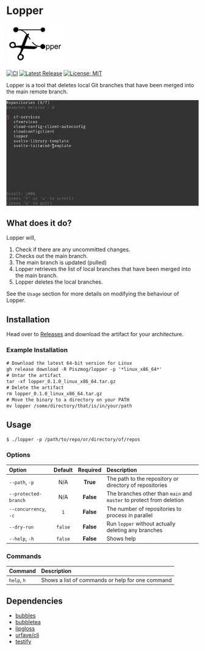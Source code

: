 # Lopper

![icon](assets/icon.png)

[![CI](https://github.com/Piszmog/lopper/actions/workflows/ci.yml/badge.svg)](https://github.com/Piszmog/lopper/actions/workflows/ci.yml)
[![Latest Release](https://img.shields.io/github/v/release/Piszmog/lopper)](https://img.shields.io/github/v/release/Piszmog/lopper)
[![License: MIT](https://img.shields.io/badge/License-MIT-yellow.svg)](https://opensource.org/licenses/MIT)

Lopper is a tool that deletes local Git branches that have been merged into the main remote branch.

![running](assets/running.gif)

## What does it do?

Lopper will,

1. Check if there are any uncommitted changes.
2. Checks out the main branch.
3. The main branch is updated (pulled)
4. Lopper retrieves the list of local branches that have been merged into the main branch.
5. Lopper deletes the local branches.

See the `Usage` section for more details on modifying the behaviour of Lopper.

## Installation

Head over to [Releases](https://github.com/Piszmog/lopper/releases) and download the artifact for your architecture.

### Example Installation

```shell
# Download the latest 64-bit version for Linux
gh release download -R Piszmog/lopper -p '*linux_x86_64*'
# Untar the artifact
tar -xf lopper_0.1.0_linux_x86_64.tar.gz
# Delete the artifact
rm lopper_0.1.0_linux_x86_64.tar.gz   
# Move the binary to a directory on your PATH
mv lopper /some/directory/that/is/in/your/path
```

## Usage

```shell
$ ./lopper -p /path/to/repo/or/directory/of/repos 
```

### Options

| Option                 | Default | Required  | Description                                                          |
|:-----------------------|:-------:|:---------:|:---------------------------------------------------------------------|
| `--path`, `-p`         |   N/A   | **True**  | The path to the repository or directory of repositories              |
| `--protected-branch`   |   N/A   | **False** | The branches other than `main` and `master` to protect from deletion |
| `--concurrency`, `-c`  |   `1`   | **False** | The number of repositories to process in parallel                    |
| `--dry-run`            | `false` | **False** | Run `lopper` without actually deleting any branches                  |
| `--help`, `-h`         | `false` | **False** | Shows help                                                           |

### Commands

| Command     | Description                                      |
|:------------|:-------------------------------------------------|
| `help`, `h` | Shows a list of commands or help for one command |

## Dependencies

* [bubbles](https://github.com/charmbracelet/bubbles)
* [bubbletea](https://github.com/charmbracelet/bubbletea/)
* [lipgloss](https://github.com/charmbracelet/lipgloss)
* [urfave/cli](https://github.com/urfave/cli)
* [testify](https://github.com/stretchr/testify)
